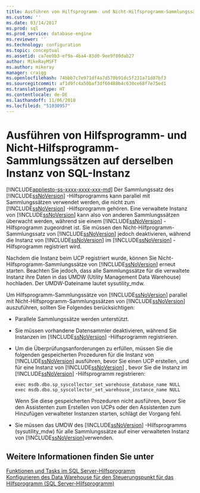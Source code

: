 ```yaml
---
title: Ausführen von Hilfsprogramm- und Nicht-Hilfsprogramm-Sammlungssätzen auf derselben Instanz von SQL-Instanz | Microsoft-Dokumentation
ms.custom: ''
ms.date: 03/14/2017
ms.prod: sql
ms.prod_service: database-engine
ms.reviewer: ''
ms.technology: configuration
ms.topic: conceptual
ms.assetid: ca7ee9b3-ef9a-4ba4-83d0-9ee9f80dab27
author: MikeRayMSFT
ms.author: mikeray
manager: craigg
ms.openlocfilehash: 74bbb7c7e971df4a7d570b91dc5f231a71d87bf3
ms.sourcegitcommit: af1d9fc4a50baf3df60488b4c630ce68f7e75ed1
ms.translationtype: HT
ms.contentlocale: de-DE
ms.lasthandoff: 11/06/2018
ms.locfileid: "51030957"
---
```

# <a name="run-utility-and-non-utility-collection-sets-on-same-sql-instance"></a>Ausführen von Hilfsprogramm- und Nicht-Hilfsprogramm-Sammlungssätzen auf derselben Instanz von SQL-Instanz
[!INCLUDE[appliesto-ss-xxxx-xxxx-xxx-md](../../includes/appliesto-ss-xxxx-xxxx-xxx-md.md)]
  Der Sammlungssatz des [!INCLUDE[ssNoVersion](../../includes/ssnoversion-md.md)] -Hilfsprogramms kann parallel mit Sammlungssätzen verwendet werden, die nicht zum [!INCLUDE[ssNoVersion](../../includes/ssnoversion-md.md)] -Hilfsprogramm gehören. Eine verwaltete Instanz von [!INCLUDE[ssNoVersion](../../includes/ssnoversion-md.md)] kann also von anderen Sammlungssätzen überwacht werden, während sie einem [!INCLUDE[ssNoVersion](../../includes/ssnoversion-md.md)] -Hilfsprogramm zugeordnet ist. Sie müssen den Nicht-Hilfprogramm-Sammlungssatz von [!INCLUDE[ssNoVersion](../../includes/ssnoversion-md.md)] jedoch deaktivieren, während die Instanz von [!INCLUDE[ssNoVersion](../../includes/ssnoversion-md.md)] im [!INCLUDE[ssNoVersion](../../includes/ssnoversion-md.md)] -Hilfsprogramm registriert wird.  
  
 Nachdem die Instanz beim UCP registriert wurde, können Sie Nicht-Hilfsprogramm-Sammlungssätze von [!INCLUDE[ssNoVersion](../../includes/ssnoversion-md.md)] erneut starten. Beachten Sie jedoch, dass alle Sammlungssätze für die verwaltete Instanz ihre Daten in das UMDW (Utility Management Data Warehouse) hochladen. Der UMDW-Dateiname lautet sysutility_mdw.  
  
 Um Hilfsprogramm-Sammlungssätze von [!INCLUDE[ssNoVersion](../../includes/ssnoversion-md.md)] parallel mit Nicht-Hilfsprogramm-Sammlungssätzen von [!INCLUDE[ssNoVersion](../../includes/ssnoversion-md.md)] auszuführen, sollten Sie Folgendes berücksichtigen:  
  
-   Parallele Sammlungssätze werden unterstützt.  
  
-   Sie müssen vorhandene Datensammler deaktivieren, während Sie Instanzen im [!INCLUDE[ssNoVersion](../../includes/ssnoversion-md.md)] -Hilfsprogramm registrieren.  
  
-   Um die Überprüfungsanforderungen zu erfüllen, müssen Sie die folgenden gespeicherten Prozeduren für die Instanz von [!INCLUDE[ssNoVersion](../../includes/ssnoversion-md.md)] ausführen, bevor Sie einen UCP erstellen, und für eine Instanz von [!INCLUDE[ssNoVersion](../../includes/ssnoversion-md.md)] , bevor Sie die Instanz im [!INCLUDE[ssNoVersion](../../includes/ssnoversion-md.md)] -Hilfsprogramm registrieren:  
  
    ```  
    exec msdb.dbo.sp_syscollector_set_warehouse_database_name NULL  
    exec msdb.dbo.sp_syscollector_set_warehouse_instance_name NULL  
    ```  
  
     Wenn Sie diese gespeicherten Prozeduren nicht ausführen, bevor Sie den Assistenten zum Erstellen von UCPs oder den Assistenten zum Hinzufügen verwalteter Instanzen starten, schlägt der Vorgang fehl.  
  
-   Sie müssen das UMDW des [!INCLUDE[ssNoVersion](../../includes/ssnoversion-md.md)] -Hilfsprogramms (sysutility_mdw) für alle Sammlungssätze auf einer verwalteten Instanz von [!INCLUDE[ssNoVersion](../../includes/ssnoversion-md.md)]verwenden.  
  
## <a name="see-also"></a>Weitere Informationen finden Sie unter  
 [Funktionen und Tasks im SQL Server-Hilfsprogramm](../../relational-databases/manage/sql-server-utility-features-and-tasks.md)   
 [Konfigurieren des Data Warehouse für den Steuerungspunkt für das Hilfsprogramm &#40;SQL Server-Hilfsprogramm&#41;](../../relational-databases/manage/configure-your-utility-control-point-data-warehouse-sql-server-utility.md)  
  
  
